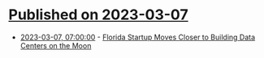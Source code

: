 # [Published on 2023-03-07](index.md)

* [2023-03-07, 07:00:00](https://hardware.slashdot.org/story/23/03/07/031257/florida-startup-moves-closer-to-building-data-centers-on-the-moon?utm_source=rss1.0mainlinkanon&utm_medium=feed) - [Florida Startup Moves Closer to Building Data Centers on the Moon](https://hardware.slashdot.org/story/23/03/07/031257/florida-startup-moves-closer-to-building-data-centers-on-the-moon?utm_source=rss1.0mainlinkanon&utm_medium=feed)
